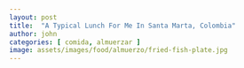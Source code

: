 ```yaml
---
layout: post
title:  "A Typical Lunch For Me In Santa Marta, Colombia"
author: john
categories: [ comida, almuerzar ]
image: assets/images/food/almuerzo/fried-fish-plate.jpg
---
```

